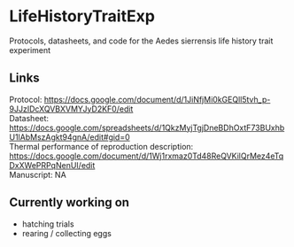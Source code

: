 # LifeHistoryTraitExp
Protocols, datasheets, and code for the Aedes sierrensis life history trait experiment 

## Links ##
Protocol: https://docs.google.com/document/d/1JiNfjMi0kGEQll5tvh_p-9JJzIDcXQVBXVMYJyD2KF0/edit   
Datasheet: https://docs.google.com/spreadsheets/d/1QkzMyjTgjDneBDhOxtF73BUxhbU1lAbMszAgkt94gnA/edit#gid=0   
Thermal performance of reproduction description: https://docs.google.com/document/d/1Wj1rxmaz0Td48ReQVKilQrMez4eTqDxXWePRPqNenUI/edit   
Manuscript: NA   


## Currently working on ##
- hatching trials
- rearing / collecting eggs



 
